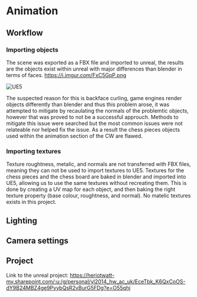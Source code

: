 # Animation
## Workflow
### Importing objects
The scene was exported as a FBX file and imported to unreal, the results are the objects exist within unreal with major differences than blender in terms of faces.
https://i.imgur.com/FxC5GpP.png

![UE5](https://i.imgur.com/FxC5GpP.png "ue5")

The suspected reason for this is backface curling, game engines render objects differently than blender and thus this problem arose, it was attempted to mitigate by recaulating the normals of the problemtic objects, however that was proved to not be a successful approuch. Methods to mitigate this issue were searched but the most common issues were not relateable nor helped fix the issue. As a result the chess pieces objects used within the animation section of the CW are flawed.
### Importing textures
Texture roughtness, metalic, and normals are not transferred with FBX files, meaning they can not be used to import textures to UE5.
Textures for the chess pieces and the chess board are baked in blender and imported into UE5, allowing us to use the same textures without recreating them.
This is done by creating a UV map for each object, and then baking the right texture property (base colour, roughtness, and normal). No matelic textures exists in this project.

## Lighting

## Camera settings


## Project
Link to the unreal project:
https://heriotwatt-my.sharepoint.com/:u:/g/personal/yl2014_hw_ac_uk/EceTbk_K6QxCoOS-dY9B24MBZ4ge9PvybQsR2vBurG5FDg?e=O55qhj
